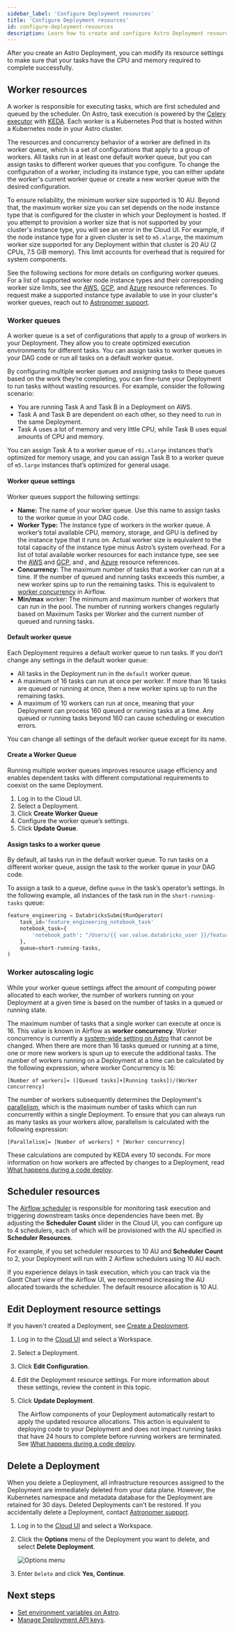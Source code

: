 ```yaml
---
sidebar_label: 'Configure Deployment resources'
title: 'Configure Deployment resources'
id: configure-deployment-resources
description: Learn how to create and configure Astro Deployment resources.
---
```


After you create an Astro Deployment, you can modify its resource settings to make sure that your tasks have the CPU and memory required to complete successfully.

## Worker resources

A worker is responsible for executing tasks, which are first scheduled and queued by the scheduler. On Astro, task execution is powered by the [Celery executor](https://airflow.apache.org/docs/apache-airflow/stable/executor/celery.html) with [KEDA](https://www.astronomer.io/blog/the-keda-autoscaler). Each worker is a Kubernetes Pod that is hosted within a Kubernetes node in your Astro cluster.

The resources and concurrency behavior of a worker are defined in its worker queue, which is a set of configurations that apply to a group of workers. All tasks run in at least one default worker queue, but you can assign tasks to different worker queues that you configure. To change the configuration of a worker, including its instance type, you can either update the worker's current worker queue or create a new worker queue with the desired configuration.

To ensure reliability, the minimum worker size supported is 10 AU. Beyond that, the maximum worker size you can set depends on the node instance type that is configured for the cluster in which your Deployment is hosted. If you attempt to provision a worker size that is not supported by your cluster's instance type, you will see an error in the Cloud UI. For example, if the node instance type for a given cluster is set to `m5.xlarge`, the maximum worker size supported for any Deployment within that cluster is 20 AU (2 CPUs, 7.5 GiB memory). This limit accounts for overhead that is required for system components.

See the following sections for more details on configuring worker queues. For a list of supported worker node instance types and their corresponding worker size limits, see the [AWS](resource-reference-aws.md#deployment-worker-size-limits), [GCP](resource-reference-gcp.md#deployment-worker-size-limits), and [Azure](resource-reference-azure.md#deployment-worker-size-limits) resource references. To request make a supported instance type available to use in your cluster's worker queues, reach out to [Astronomer support](https://support.astronomer.io).

### Worker queues

A worker queue is a set of configurations that apply to a group of workers in your Deployment. They allow you to create optimized execution environments for different tasks. You can assign tasks to worker queues in your DAG code or run all tasks on a default worker queue.

By configuring multiple worker queues and assigning tasks to these queues based on the work they’re completing, you can fine-tune your Deployment to run tasks without wasting resources. For example, consider the following scenario:

- You are running Task A and Task B in a Deployment on AWS.
- Task A and Task B are dependent on each other, so they need to run in the same Deployment.
- Task A uses a lot of memory and very little CPU, while Task B uses equal amounts of CPU and memory.

You can assign Task A to a worker queue of `r6i.xlarge` instances that’s optimized for memory usage, and you can assign Task B to a worker queue of `m5.large` instances that’s optimized for general usage.

#### Worker queue settings

Worker queues support the following settings:

- **Name:** The name of your worker queue. Use this name to assign tasks to the worker queue in your DAG code.
- **Worker Type:** The instance type of workers in the worker queue. A worker’s total available CPU, memory, storage, and GPU is defined by the instance type that it runs on. Actual worker size is equivalent to the total capacity of the instance type minus Astro’s system overhead. For a list of total available worker resources for each instance type, see see the [AWS](resource-reference-aws.md#deployment-worker-size-limits) and [GCP](resource-reference-gcp.md#deployment-worker-size-limits), and , and [Azure](resource-reference-azure.md#deployment-worker-size-limits) resource references.
- **Concurrency:** The maximum number of tasks that a worker can run at a time. If the number of queued and running tasks exceeds this number, a new worker spins up to run the remaining tasks. This is equivalent to [worker concurrency](https://airflow.apache.org/docs/apache-airflow/stable/configurations-ref.html#worker-concurrency) in Airflow.
- **Min/max** worker: The minimum and maximum number of workers that can run in the pool.  The number of running workers changes regularly based on Maximum Tasks per Worker and the current number of queued and running tasks.

#### Default worker queue

Each Deployment requires a default worker queue to run tasks. If you don’t change any settings in the default worker queue:

- All tasks in the Deployment run in the `default` worker queue.
- A maximum of 16 tasks can run at once per worker. If more than 16 tasks are queued or running at once, then a new worker spins up to run the remaining tasks.
- A maximum of 10 workers can run at once, meaning that your Deployment can process 160 queued or running tasks at a time. Any queued or running tasks beyond 160 can cause scheduling or execution errors.

You can change all settings of the default worker queue except for its name.

#### Create a Worker Queue

Running multiple worker queues improves resource usage efficiency and enables dependent tasks with different computational requirements to coexist on the same Deployment.

1. Log in to the Cloud UI.
2. Select a Deployment.
3. Click **Create Worker Queue**
4. Configure the worker queue’s settings.
5. Click **Update Queue**.

#### Assign tasks to a worker queue

By default, all tasks run in the default worker queue. To run tasks on a different worker queue, assign the task to the worker queue in your DAG code.

To assign a task to a queue, define `queue` in the task’s operator’s settings. In the following example, all instances of the task run in the `short-running-tasks` queue:

```python
feature_engineering = DatabricksSubmitRunOperator(
	task_id='feature_engineering_notebook_task'
	notebook_task={
		'notebook_path': "/Users/{{ var.value.databricks_user }}/feature-eng_census-pred"
	},
	queue=short-running-tasks,
)
```

### Worker autoscaling logic

While your worker queue settings affect the amount of computing power allocated to each worker, the number of workers running on your Deployment at a given time is based on the number of tasks in a queued or running state.

The maximum number of tasks that a single worker can execute at once is 16. This value is known in Airflow as **worker concurrency**. Worker concurrency is currently a [system-wide setting on Astro](platform-variables.md) that cannot be changed. When there are more than 16 tasks queued or running at a time, one or more new workers is spun up to execute the additional tasks. The number of workers running on a Deployment at a time can be calculated by the following expression, where worker Concurrency is 16:

`[Number of workers]= ([Queued tasks]+[Running tasks])/(Worker concurrency)`

The number of workers subsequently determines the Deployment's [parallelism](https://airflow.apache.org/docs/apache-airflow/stable/configurations-ref.html#parallelism), which is the maximum number of tasks which can run concurrently within a single Deployment. To ensure that you can always run as many tasks as your workers allow, parallelism is calculated with the following expression:

`[Parallelism]= [Number of workers] * [Worker concurrency]`

These calculations are computed by KEDA every 10 seconds. For more information on how workers are affected by changes to a Deployment, read [What happens during a code deploy](deploy-code.md#what-happens-during-a-code-deploy).

## Scheduler resources

The [Airflow scheduler](https://airflow.apache.org/docs/apache-airflow/stable/concepts/scheduler.html) is responsible for monitoring task execution and triggering downstream tasks once dependencies have been met. By adjusting the **Scheduler Count** slider in the Cloud UI, you can configure up to 4 schedulers, each of which will be provisioned with the AU specified in **Scheduler Resources**.

For example, if you set scheduler resources to 10 AU and **Scheduler Count** to 2, your Deployment will run with 2 Airflow schedulers using 10 AU each.

If you experience delays in task execution, which you can track via the Gantt Chart view of the Airflow UI, we recommend increasing the AU allocated towards the scheduler. The default resource allocation is 10 AU.

## Edit Deployment resource settings

If you haven't created a Deployment, see [Create a Deployment](create-deployment.md).

1. Log in to the [Cloud UI](https://cloud.astronomer.io) and select a Workspace.
2. Select a Deployment.
3. Click **Edit Configuration**.
4. Edit the Deployment resource settings. For more information about these settings, review the content in this topic.
5. Click **Update Deployment**.

    The Airflow components of your Deployment automatically restart to apply the updated resource allocations. This action is equivalent to deploying code to your Deployment and does not impact running tasks that have 24 hours to complete before running workers are terminated. See [What happens during a code deploy](deploy-code.md#what-happens-during-a-code-deploy).

## Delete a Deployment

When you delete a Deployment, all infrastructure resources assigned to the Deployment are immediately deleted from your data plane. However, the Kubernetes namespace and metadata database for the Deployment are retained for 30 days. Deleted Deployments can't be restored. If you accidentally delete a Deployment, contact [Astronomer support](https://support.astronomer.io).

1. Log in to the [Cloud UI](https://cloud.astronomer.io) and select a Workspace.
2. Click the **Options** menu of the Deployment you want to delete, and select **Delete Deployment**.

    ![Options menu](/img/docs/delete-deployment.png)

3. Enter `Delete` and click **Yes, Continue**.

## Next steps

- [Set environment variables on Astro](environment-variables.md).
- [Manage Deployment API keys](api-keys.md).
